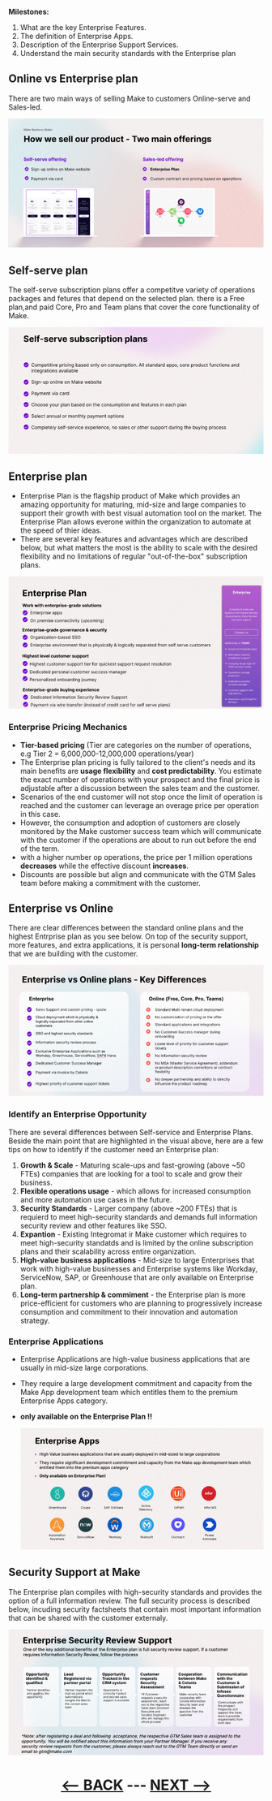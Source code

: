 
__Milestones:__

1. What are the key Enterprise Features.
2. The definition of Enterprise Apps.
3. Description of the Enterprise Support Services.
4. Understand the main security standards with the Enterprise plan

## Online vs Enterprise plan

There are two main ways of selling Make to customers Online-serve and Sales-led.

![Online vs Enterprise plan](/pic/online_vs_enterprise.gif)

## Self-serve plan

The self-serve subscription plans offer a competitve variety of operations packages and fetures that depend on the selected plan. there is a Free plan,and paid Core, Pro and Team plans that cover the core functionality of Make.

![Self-serve subscription plans](/pic/self_serve_plan.gif)

## Enterprise plan

  - Enterprise Plan is the flagship product of Make which provides an amazing opportunity for maturing, mid-size and large companies to support their growth with best visual automation tool on the market. The Enterprise Plan allows everone within the organization to automate at the speed of thier ideas.
  - There are several key features and advantages which are described below, but what matters the most is the ability to scale with the desired flexibility and no limitations of regular "out-of-the-box" subscription plans.

![Enterprise Plan](/pic/enterprise_plan.gif)

### Enterprise Pricing Mechanics

  - __Tier-based pricing__ (Tier are categories on the number of operations, e.g Tier 2 = 6,000,000-12,000,000 operations/year)
  - The Enterprise plan pricing is fully tailored to the client's needs and its main benefits are __usage flexibility__ and __cost predictability__. You estimate the exact number of operations with your prospect and the final price is adjustable after a discussion between the sales team and the customer.
  - Scenarios of the end customer will not stop once the limit of operation is reached and the customer can leverage an overage price per operation in this case.
  - However, the consumption and adoption of customers are closely monitored by the Make customer success team which will communicate with the customer if the operations are about to run out before the end of the term.
  - with a higher number op operations, the price per 1 million operations __decreases__ while the effective discount __increases__.
  - Discounts are possible but align and communicate with the GTM Sales team before making a commitment with the customer.

## Enterprise vs Online

There are clear differences between the standard online plans and the highest Entrprise plan as you see below. On top of the security support, more features, and extra applications, it is personal __long-term relationship__ that we are building with the customer.

![Enterprise vs Online](/pic/enterprise_vs_online_key_differences.gif)

### Identify an Enterprise Opportunity

There are several differences between Self-service and Enterprise Plans. Beside the main point that are highlighted in the visual above, here are a few tips on how to identify if the customer need an Enterprise plan:
  1. __Growth & Scale__ - Maturing scale-ups and fast-growing (above ~50 FTEs) companies that are looking for a tool to scale and grow their business.
  2. __Flexible operations usage__ - which allows for increased consumption and more automation use cases in the future.
  3. __Security Standards__ - Larger company (above ~200 FTEs) that is requierd to meet high-security standards and demands full information security review and other features like SSO.
  4. __Expantion__ - Existing Integromat ir Make customer which requires to meet high-security standatds and is limited by the online subscription plans and their scalability across entire organization.
  5. __High-value business applications__ - Mid-size to large Enterprises that work with high-value businesses and Enterprise systems like Workday, ServiceNow, SAP, or Greenhouse that are only available on Enterprise plan.
  6. __Long-term partnership & commiment__ - the Enterprise plan is more price-efficient for customers who are planning to progressively increase consumption and commitment to their innovation and automation strategy.

### Enterprise Applications

  - Enterprise Applications are high-value business applications that are usually in mid-size large corporations.
  - They require a large development commitment and capacity from the Make App development team which entitles them to the premium Enterprise Apps category.
  - __only available on the Enterprise Plan !!__

    ![only available on the Enterprise Plan](/pic/enterprise_apps.gif)
    
## Security Support at Make

The Enterprise plan compiles with high-security standards and provides the option of a full information review. The full security process is described below, incuding security factsheets that contain most important information that can be shared with the customer externaly.

 ![Security](/pic/enterprise_security_review_support.gif)


<div align="center">

# [<-- BACK](product_offering.md) --- [NEXT -->](product_offering.md)
</div>

